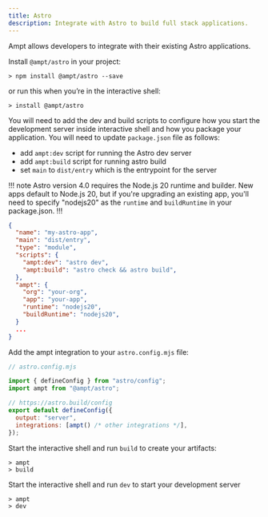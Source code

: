 ```yaml
---
title: Astro
description: Integrate with Astro to build full stack applications.
---
```


Ampt allows developers to integrate with their existing Astro applications.

Install `@ampt/astro` in your project:

```terminal title=Terminal
> npm install @ampt/astro --save
```

or run this when you’re in the interactive shell:

```terminal title=Terminal
> install @ampt/astro
```

You will need to add the dev and build scripts to configure how you start the development server inside interactive shell and how you package your application. You will need to update `package.json` file as follows:

- add `ampt:dev` script for running the Astro dev server
- add `ampt:build` script for running astro build
- set `main` to `dist/entry` which is the entrypoint for the server

!!! note
Astro version 4.0 requires the Node.js 20 runtime and builder. New apps default to Node.js 20, but if you're upgrading an existing app, you'll need to specify "nodejs20" as the `runtime` and `buildRuntime` in your package.json.
!!!

```json title=package.json, copy=false
{
  "name": "my-astro-app",
  "main": "dist/entry",
  "type": "module",
  "scripts": {
    "ampt:dev": "astro dev",
    "ampt:build": "astro check && astro build",
  },
  "ampt": {
    "org": "your-org",
    "app": "your-app",
    "runtime": "nodejs20",
    "buildRuntime": "nodejs20",
  }
  ...
}
```

Add the ampt integration to your `astro.config.mjs` file:

```javascript header=false
// astro.config.mjs

import { defineConfig } from "astro/config";
import ampt from "@ampt/astro";

// https://astro.build/config
export default defineConfig({
  output: "server",
  integrations: [ampt() /* other integrations */],
});
```

Start the interactive shell and run `build` to create your artifacts:

```terminal title=Terminal, copy=false
> ampt
> build
```

Start the interactive shell and run `dev` to start your development server

```terminal title=Terminal, copy=false
> ampt
> dev
```
